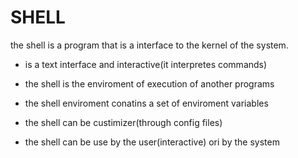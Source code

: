 # SHELL

the shell is a program that is a interface to the kernel of the system.

- is a text interface and interactive(it interpretes commands)

- the shell is the enviroment of execution of another programs

- the shell enviroment conatins a set of enviroment variables

- the shell can be custimizer(through config files)

- the shell can be use by the user(interactive) ori by the system

